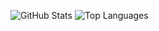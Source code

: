 ![GitHub Stats](https://github-readme-stats.vercel.app/api?username=johannfh&show_icons=true&theme=radical)
![Top Languages](https://github-readme-stats.vercel.app/api/top-langs/?username=johannfh&theme=radical)
